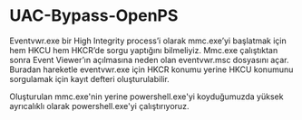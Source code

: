 # UAC-Bypass-OpenPS

Eventvwr.exe bir High Integrity process’i olarak mmc.exe’yi başlatmak için hem HKCU hem HKCR’de sorgu yaptığını bilmeliyiz. Mmc.exe çalıştıktan sonra Event Viewer’ın açılmasına neden olan eventvwr.msc dosyasını açar. Buradan hareketle eventvwr.exe için HKCR konumu yerine HKCU konumunu sorgulamak için kayıt defteri oluşturulabilir.

Oluşturulan mmc.exe'nin yerine powershell.exe'yi koyduğumuzda yüksek ayrıcalıklı olarak powershell.exe'yi çalıştırıyoruz.
